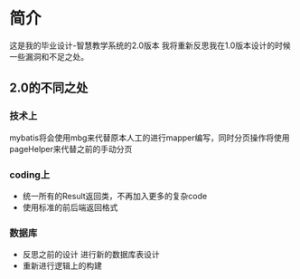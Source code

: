 # 简介
这是我的毕业设计-智慧教学系统的2.0版本
我将重新反思我在1.0版本设计的时候一些漏洞和不足之处。


## 2.0的不同之处
### 技术上
mybatis将会使用mbg来代替原本人工的进行mapper编写，同时分页操作将使用pageHelper来代替之前的手动分页

### coding上
- 统一所有的Result返回类，不再加入更多的复杂code
- 使用标准的前后端返回格式

### 数据库
- 反思之前的设计 进行新的数据库表设计
- 重新进行逻辑上的构建



